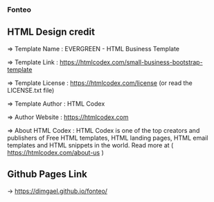### Fonteo

## HTML Design credit

  =>  Template Name    : EVERGREEN - HTML Business Template

  =>  Template Link    : https://htmlcodex.com/small-business-bootstrap-template

  =>  Template License : https://htmlcodex.com/license (or read the LICENSE.txt file)

  =>  Template Author  : HTML Codex

  =>  Author Website   : https://htmlcodex.com

  =>  About HTML Codex : HTML Codex is one of the top creators and publishers of Free HTML templates, HTML landing pages, HTML email templates and HTML snippets in the world. Read more at ( https://htmlcodex.com/about-us )

  
## Github Pages Link

-> https://dimgael.github.io/fonteo/